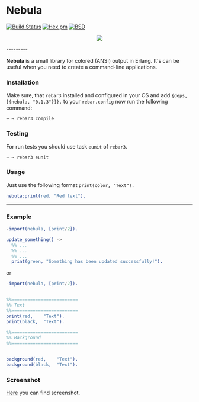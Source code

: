 # Nebula

[![Build Status](https://travis-ci.org/lk-geimfari/smokkfiskur.svg?branch=master)](https://travis-ci.org/lk-geimfari/nebula)
[![Hex.pm](https://img.shields.io/hexpm/v/plug.svg)](https://hex.pm/packages/nebula)
[![BSD](https://img.shields.io/pypi/l/Django.svg?maxAge=2592000)](https://github.com/lk-geimfari/nebula/blob/master/LICENSE)

<p align="center">
  <img src="https://raw.githubusercontent.com/lk-geimfari/nebula/master/other/logo.png">
</p>
---------

__Nebula__ is a small library for colored (ANSI) output in Erlang. It's can be useful when you need to create a command-line applications.


### Installation
Make sure, that `rebar3` installed and configured in your OS and add `{deps, [{nebula, "0.1.3"}]}.` to your `rebar.config` now run the following command:

```
➜ ~ rebar3 compile
```

### Testing
For run tests you should use task `eunit` of `rebar3`. 
```
➜ ~ rebar3 eunit
```

### Usage
Just use the following format `print(color, "Text").`

```erlang
nebula:print(red, "Red text").
```
---------
### Example
```erlang
-import(nebula, [print/2]).

update_something() ->
  %% ...
  %% ...
  %% ...
  print(green, "Something has been updated successfully!").
```
or

```erlang
-import(nebula, [print/2]).


%%=========================
%% Text
%%=========================
print(red,    "Text").
print(black,  "Text").

%%=========================
%% Background
%%=========================


background(red,    "Text").
background(black,  "Text").
```
### Screenshot

[Here](https://raw.githubusercontent.com/lk-geimfari/nebula/master/other/screen.png) you can find screenshot.

